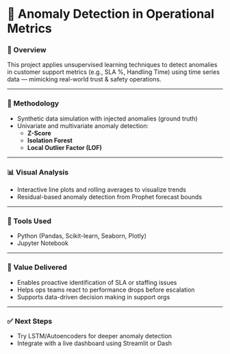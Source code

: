 # 🚨 Anomaly Detection in Operational Metrics

### 📌 Overview
This project applies unsupervised learning techniques to detect anomalies in customer support metrics (e.g., SLA %, Handling Time) using time series data — mimicking real-world trust & safety operations.

---

### 🧪 Methodology
- Synthetic data simulation with injected anomalies (ground truth)
- Univariate and multivariate anomaly detection:
  - **Z-Score**
  - **Isolation Forest**
  - **Local Outlier Factor (LOF)**


---

### 📊 Visual Analysis
- Interactive line plots and rolling averages to visualize trends
- Residual-based anomaly detection from Prophet forecast bounds

---

### 🧰 Tools Used
- Python (Pandas, Scikit-learn, Seaborn, Plotly)
- Jupyter Notebook

---

### 🎯 Value Delivered
- Enables proactive identification of SLA or staffing issues
- Helps ops teams react to performance drops before escalation
- Supports data-driven decision making in support orgs

---

### ✅ Next Steps
- Try LSTM/Autoencoders for deeper anomaly detection
- Integrate with a live dashboard using Streamlit or Dash
